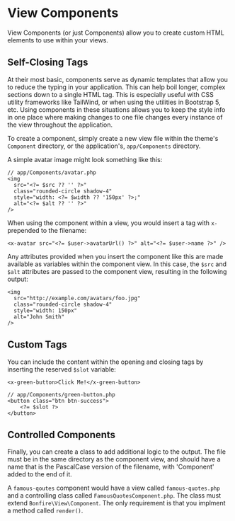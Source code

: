 # View Components

View Components (or just Components) allow you to create custom HTML elements to use within your views. 

## Self-Closing Tags

At their most basic, components serve as dynamic templates that allow you to reduce the typing in your 
application. This can help boil longer, complex sections down to a single HTML tag. This is especially
useful with CSS utility frameworks like TailWind, or when using the utilities in Bootstrap 5, etc. Using
components in these situations allows you to keep the style info in one place where making changes to 
one file changes every instance of the view throughout the application.

To create a component, simply create a new view file within the theme's `Component` directory, or the 
application's, `app/Components` directory.

A simple avatar image might look something like this: 

```
// app/Components/avatar.php
<img
  src="<?= $src ?? '' ?>"
  class="rounded-circle shadow-4"
  style="width: <?= $width ?? '150px' ?>;"
  alt="<?= $alt ?? '' ?>"
/> 
```

When using the component within a view, you would insert a tag with `x-` prepended to the filename: 

```
<x-avatar src="<?= $user->avatarUrl() ?>" alt="<?= $user->name ?>" />
```

Any attributes provided when you insert the component like this are made available as variables within 
the component view. In this case, the `$src` and `$alt` attributes are passed to the component view, resulting
in the following output: 

```
<img
  src="http://example.com/avatars/foo.jpg"
  class="rounded-circle shadow-4"
  style="width: 150px"
  alt="John Smith"
/> 
```

## Custom Tags

You can include the content within the opening and closing tags by inserting the reserved `$slot` variable: 

```
<x-green-button>Click Me!</x-green-button>
```

```
// app/Components/green-button.php
<button class="btn btn-success">
    <?= $slot ?>
</button>
```

## Controlled Components

Finally, you can create a class to add additional logic to the output. The file must be in the same directory
as the component view, and should have a name that is the PascalCase version of the filename, with 'Component'
added to the end of it. 

A `famous-qoutes` component would have a view called `famous-quotes.php` and a controlling class called
`FamousQuotesComponent.php`. The class must extend `Bonfire\View\Component`. The only requirement is that you 
implment a method called `render()`. 
